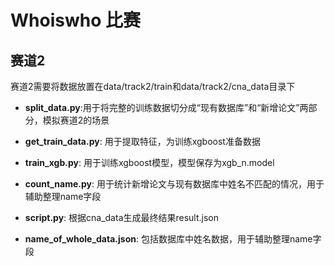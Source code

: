 # Whoiswho 比赛

## 赛道2
赛道2需要将数据放置在data/track2/train和data/track2/cna_data目录下


* **split_data.py**:用于将完整的训练数据切分成“现有数据库”和“新增论文”两部分，模拟赛道2的场景

* **get_train_data.py**: 用于提取特征，为训练xgboost准备数据

* **train_xgb.py**: 用于训练xgboost模型，模型保存为xgb_n.model

* **count_name.py**: 用于统计新增论文与现有数据库中姓名不匹配的情况，用于辅助整理name字段

* **script.py**: 根据cna_data生成最终结果result.json

* **name_of_whole_data.json**: 包括数据库中姓名数据，用于辅助整理name字段

